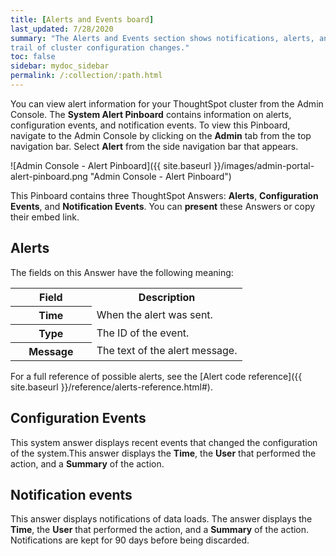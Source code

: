 ```yaml
---
title: [Alerts and Events board]
last_updated: 7/28/2020
summary: "The Alerts and Events section shows notifications, alerts, and an audit
trail of cluster configuration changes."
toc: false
sidebar: mydoc_sidebar
permalink: /:collection/:path.html
---
```


You can view alert information for your ThoughtSpot cluster from the Admin Console. The **System Alert Pinboard** contains information on alerts, configuration events, and notification events. To view this Pinboard, navigate to the Admin Console by clicking on the **Admin** tab from the top navigation bar. Select **Alert** from the side navigation bar that appears.

![Admin Console - Alert Pinboard]({{ site.baseurl }}/images/admin-portal-alert-pinboard.png "Admin Console - Alert Pinboard")

This Pinboard contains three ThoughtSpot Answers: **Alerts**, **Configuration Events**, and **Notification Events**. You can **present** these Answers or copy their embed link.

## Alerts

 The fields on this Answer have the following meaning:

  <table>
  <colgroup>
     <col style="width:35%" />
     <col style="width:65%" />
  </colgroup>
     <tr>
        <th>Field</th>
        <th>Description</th>
     </tr>
     <tr>
        <th>Time</th>
        <td>
           When the alert was sent.
        </td>
     </tr>
     <tr>
        <th>Type</th>
        <td>
           The ID of the event.
        </td>
     </tr>
     <tr>
        <th>Message</th>
        <td>
           The text of the alert message.
        </td>
     </tr>
    </table>

For a full reference of possible alerts, see the [Alert code reference]({{ site.baseurl
}}/reference/alerts-reference.html#).

## Configuration Events

This system answer displays recent events that changed the configuration of the
system.This answer displays the **Time**, the
**User** that performed the action, and a **Summary** of the action.  

## Notification events

This answer displays notifications of data loads. The answer displays the **Time**, the
**User** that performed the action, and a **Summary** of the action.
Notifications are kept for 90 days before being discarded.
